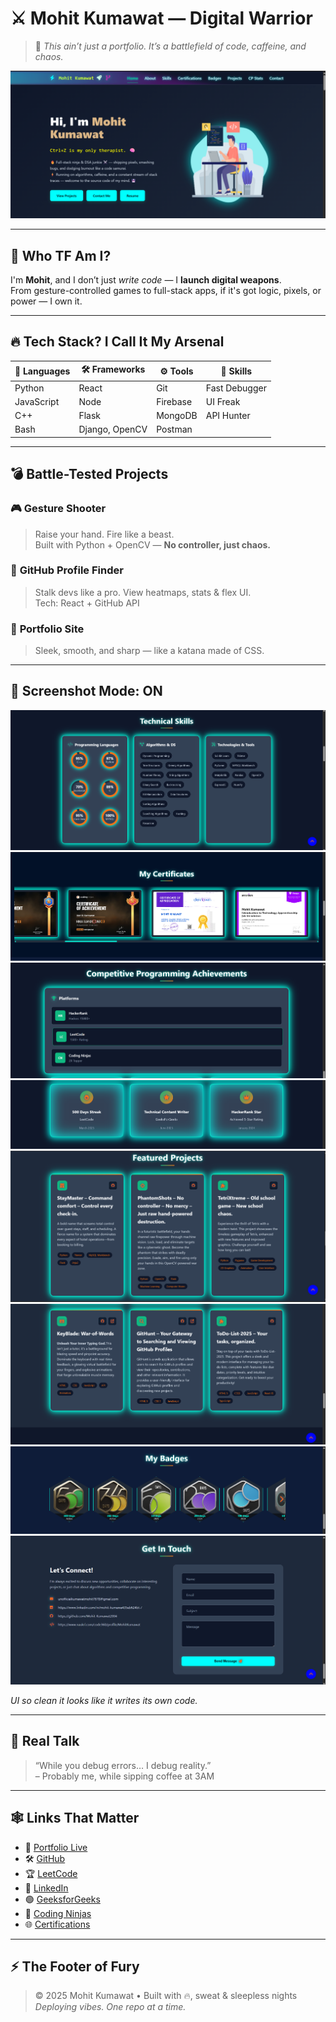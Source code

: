 # ⚔️ Mohit Kumawat — Digital Warrior

> 🚨 *This ain’t just a portfolio. It’s a battlefield of code, caffeine, and chaos.*

![Banner](./assets/Home-Section.png)

---

## 🧠 Who TF Am I?

I'm **Mohit**, and I don’t just *write code* — I **launch digital weapons**.  
From gesture-controlled games to full-stack apps, if it's got logic, pixels, or power — I own it.

---

## 🔥 Tech Stack? I Call It My Arsenal

| 🧠 Languages | 🛠️ Frameworks        | ⚙️ Tools             | 🧩 Skills               |
|-------------|----------------------|----------------------|-------------------------|
| Python      | React                | Git                  | Fast Debugger           |
| JavaScript  | Node                 | Firebase             | UI Freak                |
| C++         | Flask                | MongoDB              | API Hunter              |
| Bash        | Django, OpenCV       | Postman              |                         |

---

## 💣 Battle-Tested Projects

### 🎮 **Gesture Shooter**
> Raise your hand. Fire like a beast.  
> Built with Python + OpenCV — **No controller, just chaos.**

### 🧠 **GitHub Profile Finder**
> Stalk devs like a pro. View heatmaps, stats & flex UI.  
> Tech: React + GitHub API

### 🚀 **Portfolio Site**
> Sleek, smooth, and sharp — like a katana made of CSS.

---

## 📸 Screenshot Mode: ON

![Demo](./assets/Languages.png)
![Demo](./assets/Certificates-Carousel.png)
![Demo](./assets/Achievements.png)
![Demo](./assets/Medals.png)
![Demo](./assets/Featured-Projects.png)
![Demo](./assets/Projects-2.png)
![Demo](./assets/My-Badges.png)
![Demo](./assets/Touch.png)


*UI so clean it looks like it writes its own code.*

---

## 🧾 Real Talk

> “While you debug errors… I debug reality.”  
> – Probably me, while sipping coffee at 3AM

---

## 🕸️ Links That Matter

- 🔗 [Portfolio Live](https://mohit-kumawat2004.github.io/Legendary-Portfolio/)  
- 🛠️ [GitHub](https://github.com/Mohit-Kumawat2004)
- 🏆 [LeetCode](https://leetcode.com/u/Mohit-Kumawat04/)  
- 💼 [LinkedIn](https://www.linkedin.com/in/mohit-kumawa435ab624bt-/)
- 🟢 [GeeksforGeeks](https://www.geeksforgeeks.org/user/mohitkumawat04/)  
- 🔶 [Coding Ninjas](https://www.naukri.com/code360/profile/MohitKumawat)
- 🌐 [Certifications](https://www.linkedin.com/in/mohit-kumawa435ab624bt-/details/certifications/)  

---

## ⚡ The Footer of Fury

> © 2025 Mohit Kumawat • Built with 🔥, sweat & sleepless nights  
> *Deploying vibes. One repo at a time.*



